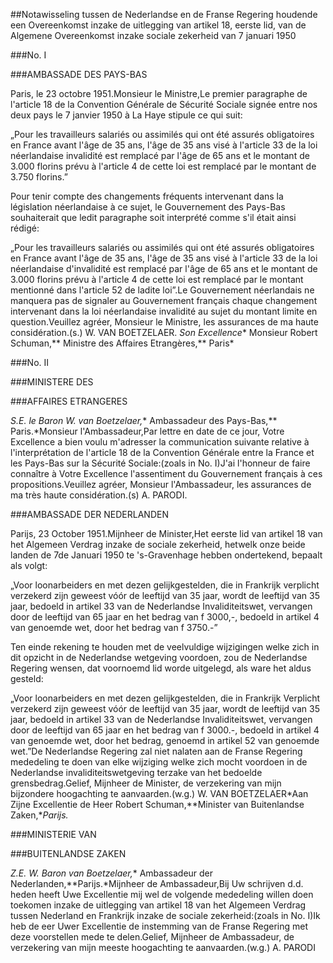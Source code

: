 <meta http-equiv='Content-Type' content='text/html; charset=utf-8' />

##Notawisseling tussen de Nederlandse en de Franse Regering houdende een Overeenkomst inzake de uitlegging van artikel 18, eerste lid, van de Algemene Overeenkomst inzake sociale zekerheid van 7 januari 1950

###No. I 

###AMBASSADE DES PAYS-BAS

Paris, le 23 octobre 1951.Monsieur le Ministre,Le premier paragraphe de l'article 18 de la Convention Générale de Sécurité Sociale signée entre nos deux pays le 7 janvier 1950 à La Haye stipule ce qui suit:

„Pour les travailleurs salariés ou assimilés qui ont été assurés obligatoires en France avant l'âge de 35 ans, l'âge de 35 ans visé à l'article 33 de la loi néerlandaise invalidité est remplacé par l'âge de 65 ans et le montant de 3.000 florins prévu à l'article 4 de cette loi est remplacé par le montant de 3.750 florins.”

Pour tenir compte des changements fréquents intervenant dans la législation néerlandaise à ce sujet, le Gouvernement des Pays-Bas souhaiterait que ledit paragraphe soit interprété comme s'il était ainsi rédigé:

„Pour les travailleurs salariés ou assimilés qui ont été assurés obligatoires en France avant l'âge de 35 ans, l'âge de 35 ans visé à l'article 33 de la loi néerlandaise d'invalidité est remplacé par l'âge de 65 ans et le montant de 3.000 florins prévu à l'article 4 de cette loi est remplacé par le montant mentionné dans l'article 52 de ladite loi”.Le Gouvernement néerlandais ne manquera pas de signaler au Gouvernement français chaque changement intervenant dans la loi néerlandaise invalidité au sujet du montant limite en question.Veuillez agréer, Monsieur le Ministre, les assurances de ma haute considération.(s.) W. VAN BOETZELAER. *Son Excellence** Monsieur Robert Schuman,** Ministre des Affaires Etrangères,** Paris*

###No. II 

###MINISTERE DES

###AFFAIRES ETRANGERES

*S.E. le Baron W. van Boetzelaer,** Ambassadeur des Pays-Bas,** Paris.*Monsieur l'Ambassadeur,Par lettre en date de ce jour, Votre Excellence a bien voulu m'adresser la communication suivante relative à l'interprétation de l'article 18 de la Convention Générale entre la France et les Pays-Bas sur la Sécurité Sociale:(zoals in No. I)J'ai l'honneur de faire connaître à Votre Excellence l'assentiment du Gouvernement français à ces propositions.Veuillez agréer, Monsieur l'Ambassadeur, les assurances de ma très haute considération.(s) A. PARODI.

###AMBASSADE DER NEDERLANDEN

Parijs, 23 October 1951.Mijnheer de Minister,Het eerste lid van artikel 18 van het Algemeen Verdrag inzake de sociale zekerheid, hetwelk onze beide landen de 7de Januari 1950 te 's-Gravenhage hebben ondertekend, bepaalt als volgt:

„Voor loonarbeiders en met dezen gelijkgestelden, die in Frankrijk verplicht verzekerd zijn geweest vóór de leeftijd van 35 jaar, wordt de leeftijd van 35 jaar, bedoeld in artikel 33 van de Nederlandse Invaliditeitswet, vervangen door de leeftijd van 65 jaar en het bedrag van f 3000,-, bedoeld in artikel 4 van genoemde wet, door het bedrag van f 3750.-”

Ten einde rekening te houden met de veelvuldige wijzigingen welke zich in dit opzicht in de Nederlandse wetgeving voordoen, zou de Nederlandse Regering wensen, dat voornoemd lid worde uitgelegd, als ware het aldus gesteld:

„Voor loonarbeiders en met dezen gelijkgestelden, die in Frankrijk Verplicht verzekerd zijn geweest vóór de leeftijd van 35 jaar, wordt de leeftijd van 35 jaar, bedoeld in artikel 33 van de Nederlandse Invaliditeitswet, vervangen door de leeftijd van 65 jaar en het bedrag van f 3000.-, bedoeld in artikel 4 van genoemde wet, door het bedrag, genoemd in artikel 52 van genoemde wet.”De Nederlandse Regering zal niet nalaten aan de Franse Regering mededeling te doen van elke wijziging welke zich mocht voordoen in de Nederlandse invaliditeitswetgeving terzake van het bedoelde grensbedrag.Gelief, Mijnheer de Minister, de verzekering van mijn bijzondere hoogachting te aanvaarden.(w.g.) W. VAN BOETZELAER*Aan Zijne Excellentie de Heer Robert Schuman,**Minister van Buitenlandse Zaken,**Parijs.*

###MINISTERIE VAN

###BUITENLANDSE ZAKEN

*Z.E. W. Baron van Boetzelaer,** Ambassadeur der Nederlanden,**Parijs.*Mijnheer de Ambassadeur,Bij Uw schrijven d.d. heden heeft Uwe Excellentie mij wel de volgende mededeling willen doen toekomen inzake de uitlegging van artikel 18 van het Algemeen Verdrag tussen Nederland en Frankrijk inzake de sociale zekerheid:(zoals in No. I)Ik heb de eer Uwer Excellentie de instemming van de Franse Regering met deze voorstellen mede te delen.Gelief, Mijnheer de Ambassadeur, de verzekering van mijn meeste hoogachting te aanvaarden.(w.g.) A. PARODI
